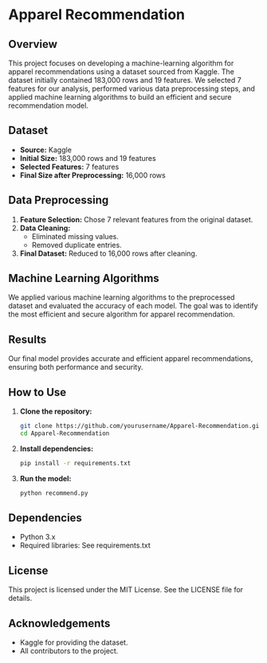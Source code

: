 # Apparel Recommendation

## Overview
This project focuses on developing a machine-learning algorithm for apparel recommendations using a dataset sourced from Kaggle. The dataset initially contained 183,000 rows and 19 features. We selected 7 features for our analysis, performed various data preprocessing steps, and applied machine learning algorithms to build an efficient and secure recommendation model.

## Dataset
- **Source:** Kaggle
- **Initial Size:** 183,000 rows and 19 features
- **Selected Features:** 7 features
- **Final Size after Preprocessing:** 16,000 rows

## Data Preprocessing
1. **Feature Selection:** Chose 7 relevant features from the original dataset.
2. **Data Cleaning:**
   - Eliminated missing values.
   - Removed duplicate entries.
3. **Final Dataset:** Reduced to 16,000 rows after cleaning.

## Machine Learning Algorithms
We applied various machine learning algorithms to the preprocessed dataset and evaluated the accuracy of each model. The goal was to identify the most efficient and secure algorithm for apparel recommendation.

## Results
Our final model provides accurate and efficient apparel recommendations, ensuring both performance and security.

## How to Use
1. **Clone the repository:**
   ```bash
   git clone https://github.com/yourusername/Apparel-Recommendation.git
   cd Apparel-Recommendation
2. **Install dependencies:**
   ```bash
   pip install -r requirements.txt
3. **Run the model:**
   ```bash
   python recommend.py
## Dependencies
- Python 3.x
- Required libraries: See requirements.txt
## License
This project is licensed under the MIT License. See the LICENSE file for details.

## Acknowledgements
- Kaggle for providing the dataset.
- All contributors to the project.
